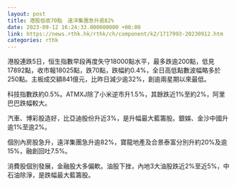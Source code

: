 ```yaml
---
layout: post
title: 港股低收70點　遠洋集團急升逾82%
date: 2023-09-12 16:24:33.000000000 +08:00
link: https://news.rthk.hk/rthk/ch/component/k2/1717993-20230912.htm
categories: rthk
---
```


港股連跌5日，恒生指數早段再度失守18000點水平，最多跌逾200點，低見17892點，收市報18025點，跌70點，跌幅約0.4%，全日高低點數波幅略多於250點。主板成交額841億元，比昨日減少逾32%，創逾兩星期以來最低。

科技指數跌約0.5%。ATMXJ除了小米逆市升1.5%，其餘跌近1%至約2%，阿里巴巴跌幅較大。

汽車、博彩股造好，比亞迪股份升近3%，是升幅最大藍籌股。銀娛、金沙中國升逾1%至逾2%。

個別內房股急升，遠洋集團急升逾82%，寶龍地產及合景泰富分別升約20%及逾15%，融創回吐7.5%。

消費股個別發展，金融股大多偏軟。油股下挫，內地3大油股跌近2%至近5%，中石油除淨，是跌幅最大藍籌股。
